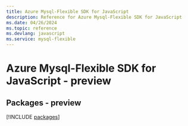 ```yaml
---
title: Azure Mysql-Flexible SDK for JavaScript
description: Reference for Azure Mysql-Flexible SDK for JavaScript
ms.date: 04/26/2024
ms.topic: reference
ms.devlang: javascript
ms.service: mysql-flexible
---
```

# Azure Mysql-Flexible SDK for JavaScript - preview
## Packages - preview
[!INCLUDE [packages](mysql-flexible-index.md)]